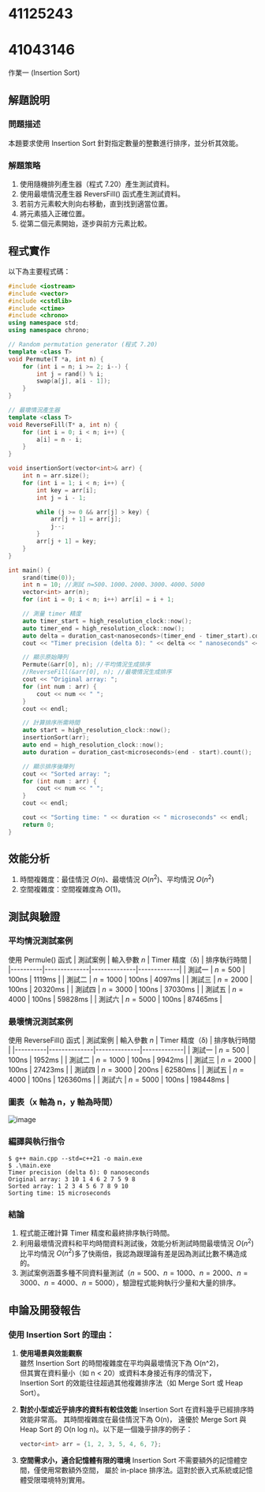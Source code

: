 # 41125243 
# 41043146

作業一 (Insertion Sort)

## 解題說明

### 問題描述

本題要求使用 Insertion Sort 針對指定數量的整數進行排序，並分析其效能。

### 解題策略

1. 使用隨機排列產生器（程式 7.20）產生測試資料。
2. 使用最壞情況產生器 ReversFill() 函式產生測試資料。
3. 若前方元素較大則向右移動，直到找到適當位置。
4. 將元素插入正確位置。
5. 從第二個元素開始，逐步與前方元素比較。

## 程式實作

以下為主要程式碼：

```cpp
#include <iostream>
#include <vector>
#include <cstdlib>
#include <ctime>
#include <chrono>
using namespace std;
using namespace chrono;

// Random permutation generator (程式 7.20)
template <class T>
void Permute(T *a, int n) {
    for (int i = n; i >= 2; i--) {
        int j = rand() % i;
        swap(a[j], a[i - 1]);
    }
}

// 最壞情況產生器
template <class T>
void ReverseFill(T* a, int n) {
    for (int i = 0; i < n; i++) {
        a[i] = n - i;
    }
}

void insertionSort(vector<int>& arr) {
    int n = arr.size();
    for (int i = 1; i < n; i++) {
        int key = arr[i];
        int j = i - 1;

        while (j >= 0 && arr[j] > key) {
            arr[j + 1] = arr[j];
            j--;
        }
        arr[j + 1] = key;
    }
}

int main() {
    srand(time(0));
    int n = 10; //測試 n=500、1000、2000、3000、4000、5000
    vector<int> arr(n);
    for (int i = 0; i < n; i++) arr[i] = i + 1;

    // 測量 timer 精度
    auto timer_start = high_resolution_clock::now();
    auto timer_end = high_resolution_clock::now();
    auto delta = duration_cast<nanoseconds>(timer_end - timer_start).count();
    cout << "Timer precision (delta δ): " << delta << " nanoseconds" << endl;

    // 顯示原始陣列
    Permute(&arr[0], n); //平均情況生成排序
    //ReverseFill(&arr[0], n); //最壞情況生成排序
    cout << "Original array: ";
    for (int num : arr) {
        cout << num << " ";
    }
    cout << endl;

    // 計算排序所需時間
    auto start = high_resolution_clock::now();
    insertionSort(arr);
    auto end = high_resolution_clock::now();
    auto duration = duration_cast<microseconds>(end - start).count();

    // 顯示排序後陣列
    cout << "Sorted array: ";
    for (int num : arr) {
        cout << num << " ";
    }
    cout << endl;

    cout << "Sorting time: " << duration << " microseconds" << endl;
    return 0;
}
```

## 效能分析

1. 時間複雜度：最佳情況 $O(n)$、最壞情況 $O(n^2)$、平均情況 $O(n^2)$
2. 空間複雜度：空間複雜度為 $O(1)$。

## 測試與驗證

### 平均情況測試案例

使用 Permule() 函式
| 測試案例 | 輸入參數 $n$ | Timer 精度（δ) | 排序執行時間 |
|----------|--------------|--------------|-------------|
| 測試一   | $n = 500$    | 100ns        | 1119ms       |
| 測試二   | $n = 1000$   | 100ns        | 4097ms       |
| 測試三   | $n = 2000$   | 100ns        | 20320ms      |
| 測試四   | $n = 3000$   | 100ns        | 37030ms      |
| 測試五   | $n = 4000$   | 100ns        | 59828ms     | 
| 測試六   | $n = 5000$   | 100ns        | 87465ms     | 

### 最壞情況測試案例

使用 ReverseFill() 函式
| 測試案例 | 輸入參數 $n$ | Timer 精度（δ) | 排序執行時間 |
|----------|--------------|--------------|-------------|
| 測試一   | $n = 500$    | 100ns        | 1952ms       |
| 測試二   | $n = 1000$   | 100ns        | 9942ms       |
| 測試三   | $n = 2000$   | 100ns        | 27423ms      |
| 測試四   | $n = 3000$   | 200ns        | 62580ms      |
| 測試五   | $n = 4000$   | 100ns        | 126360ms     | 
| 測試六   | $n = 5000$   | 100ns        | 198448ms     | 


### 圖表（x 軸為 n，y 軸為時間）

![image](https://github.com/user-attachments/assets/e81ff41b-419e-424f-b644-7d8a16cf6c19)

### 編譯與執行指令
```shell
$ g++ main.cpp --std=c++21 -o main.exe
$ .\main.exe
Timer precision (delta δ): 0 nanoseconds
Original array: 3 10 1 4 6 2 7 5 9 8
Sorted array: 1 2 3 4 5 6 7 8 9 10
Sorting time: 15 microseconds
```

### 結論

1. 程式能正確計算 Timer 精度和最終排序執行時間。  
2. 利用最壞情況資料和平均時間資料測試後，效能分析測試時間最壞情況 $O(n^2)$比平均情況 $O(n^2)$多了快兩倍，我認為跟理論有差是因為測試比數不構造成的。
3. 測試案例涵蓋多種不同資料量測試（$n = 500$、$n = 1000$、$n = 2000$、$n = 3000$、$n = 4000$、$n = 5000$），驗證程式能夠執行少量和大量的排序。

## 申論及開發報告

### 使用 Insertion Sort 的理由：

1. **使用場景與效能觀察**    
   雖然 Insertion Sort 的時間複雜度在平均與最壞情況下為 O(n^2)，    
   但其實在資料量小（如 n < 20）或資料本身接近有序的情況下，    
   Insertion Sort 的效能往往超過其他複雜排序法（如 Merge Sort 或 Heap Sort）。
2. **對於小型或近乎排序的資料有較佳效能**
   Insertion Sort 在資料幾乎已經排序時效能非常高。
   其時間複雜度在最佳情況下為 O(n)，
   遠優於 Merge Sort 與 Heap Sort 的 O(n log n)。以下是一個幾乎排序的例子：
   
   ```cpp
   vector<int> arr = {1, 2, 3, 5, 4, 6, 7};
   ```
   
3. **空間需求小，適合記憶體有限的環境**
   Insertion Sort 不需要額外的記憶體空間，僅使用常數額外空間，
   屬於 in-place 排序法。這對於嵌入式系統或記憶體受限環境特別實用。
   
